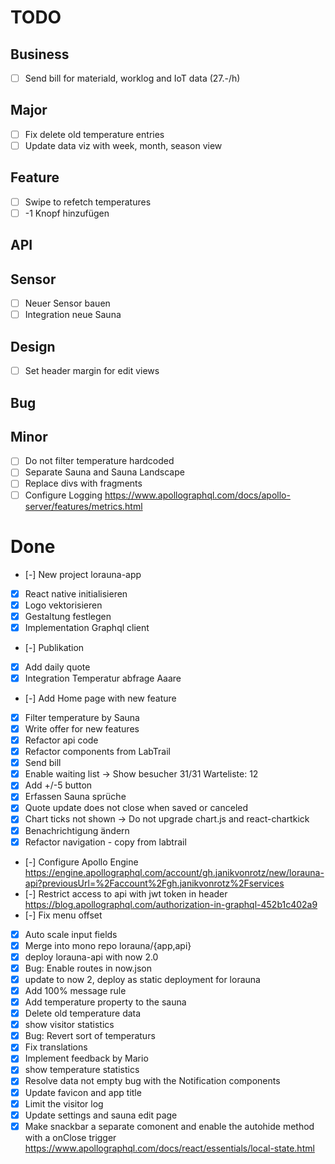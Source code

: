 # TODO

## Business

- [ ] Send bill for materiald, worklog and IoT data (27.-/h)

## Major

- [ ] Fix delete old temperature entries
- [ ] Update data viz with week, month, season view

## Feature

- [ ] Swipe to refetch temperatures
- [ ] -1 Knopf hinzufügen

## API

## Sensor

- [ ] Neuer Sensor bauen
- [ ] Integration neue Sauna

## Design

- [ ] Set header margin for edit views

## Bug

## Minor

- [ ] Do not filter temperature hardcoded
- [ ] Separate Sauna and Sauna Landscape
- [ ] Replace divs with fragments
- [ ] Configure Logging
    https://www.apollographql.com/docs/apollo-server/features/metrics.html

# Done

- [-] New project lorauna-app
- [x] React native initialisieren
- [x] Logo vektorisieren
- [x] Gestaltung festlegen
- [x] Implementation Graphql client
- [-] Publikation
- [x] Add daily quote
- [x] Integration Temperatur abfrage Aaare
- [-] Add Home page with new feature
- [x] Filter temperature by Sauna
- [x] Write offer for new features
- [x] Refactor api code
- [x] Refactor components from LabTrail
- [x] Send bill
- [x] Enable waiting list -> Show besucher 31/31 Warteliste: 12
- [x] Add +/-5 button
- [x] Erfassen Sauna sprüche
- [x] Quote update does not close when saved or canceled
- [x] Chart ticks not shown -> Do not upgrade chart.js and react-chartkick
- [x] Benachrichtigung ändern
- [x] Refactor navigation - copy from labtrail
- [-] Configure Apollo Engine
    https://engine.apollographql.com/account/gh.janikvonrotz/new/lorauna-api?previousUrl=%2Faccount%2Fgh.janikvonrotz%2Fservices
- [-] Restrict access to api with jwt token in header
    https://blog.apollographql.com/authorization-in-graphql-452b1c402a9
- [-] Fix menu offset
- [x] Auto scale input fields
- [x] Merge into mono repo lorauna/{app,api}
- [x] deploy lorauna-api with now 2.0
- [x] Bug: Enable routes in now.json
- [x] update to now 2, deploy as static deployment for lorauna
- [x] Add 100% message rule
- [x] Add temperature property to the sauna
- [x] Delete old temperature data
- [x] show visitor statistics
- [x] Bug: Revert sort of temperaturs
- [x] Fix translations
- [x] Implement feedback by Mario
- [x] show temperature statistics
- [x] Resolve data not empty bug with the Notification components
- [x] Update favicon and app title
- [x] Limit the visitor log
- [x] Update settings and sauna edit page
- [x] Make snackbar a separate comonent and enable the autohide method with a onClose trigger
    https://www.apollographql.com/docs/react/essentials/local-state.html